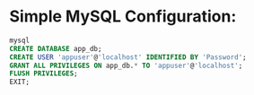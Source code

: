 # Simple MySQL Configuration:

```sql
mysql
CREATE DATABASE app_db;
CREATE USER 'appuser'@'localhost' IDENTIFIED BY 'Password';
GRANT ALL PRIVILEGES ON app_db.* TO 'appuser'@'localhost';
FLUSH PRIVILEGES;
EXIT;
```



